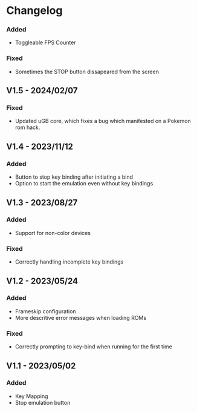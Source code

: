 # Changelog

### Added
- Toggleable FPS Counter

### Fixed
- Sometimes the STOP button dissapeared from the screen

## V1.5 - 2024/02/07

### Fixed
- Updated uGB core, which fixes a bug which manifested on a Pokemon rom hack.

## V1.4 - 2023/11/12

### Added
- Button to stop key binding after initiating a bind
- Option to start the emulation even without key bindings

## V1.3 - 2023/08/27

### Added
- Support for non-color devices

### Fixed
- Correctly handling incomplete key bindings

## V1.2 - 2023/05/24

### Added
- Frameskip configuration
- More descritive error messages when loading ROMs

### Fixed
- Correctly prompting to key-bind when running for the first time


## V1.1 - 2023/05/02

### Added
- Key Mapping
- Stop emulation button